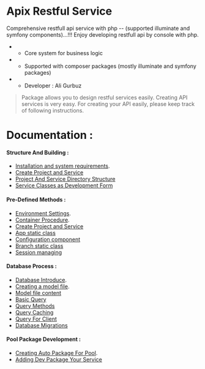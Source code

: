 # Apix Restful Service
Comprehensive restfull api service with php -- (supported illuminate and symfony components)...!!! Enjoy developing restfull api by console with php.
* - Core system for business logic
* - Supported with composer packages (mostly illuminate and symfony packages)
* - Developer : Ali Gurbuz

> Package allows you to design restful services easily. Creating API services is very easy.
> For creating your API easily, please keep track of following instructions.

# Documentation :
#### Structure And Building :
* [Installation and system requirements](https://github.com/aligurbuz/apix/blob/master/docs/installation.md).
* [Create Project and Service](https://github.com/aligurbuz/apix/blob/master/docs/projectSetUp.md)
* [Project And Service Directory Structure](https://github.com/aligurbuz/apix/blob/master/docs/serviceDirectoryStructure.md)
* [Service Classes as Development Form](https://github.com/aligurbuz/apix/blob/master/docs/serviceClasses.md)

#### Pre-Defined Methods :
* [Environment Settings](https://github.com/aligurbuz/apix/blob/master/docs/environment.md).
* [Container Procedure](https://github.com/aligurbuz/apix/blob/master/docs/container-defined.md).
* [Create Project and Service](https://github.com/aligurbuz/apix/blob/master/docs/projectSetUp.md)
* [App static class](https://github.com/aligurbuz/apix/blob/master/docs/serviceDirectoryStructure.md)
* [Configuration component](https://github.com/aligurbuz/apix/blob/master/docs/serviceClasses.md)
* [Branch static class](https://github.com/aligurbuz/apix/blob/master/docs/serviceClasses.md)
* [Session managing](https://github.com/aligurbuz/apix/blob/master/docs/serviceClasses.md)

#### Database Process :
* [Database Introduce](https://github.com/aligurbuz/apix/blob/master/docs/database-introduce.md).
* [Creating a model file](https://github.com/aligurbuz/apix/blob/master/docs/model-file.md).
* [Model file content](https://github.com/aligurbuz/apix/blob/master/docs/model-content.md)
* [Basic Query](https://github.com/aligurbuz/apix/blob/master/docs/basicQuery.md)
* [Query Methods](https://github.com/aligurbuz/apix/blob/master/docs/serviceClasses.md)
* [Query Caching](https://github.com/aligurbuz/apix/blob/master/docs/serviceClasses.md)
* [Query For Client](https://github.com/aligurbuz/apix/blob/master/docs/serviceClasses.md)
* [Database Migrations](https://github.com/aligurbuz/apix/blob/master/docs/migrations.md)

#### Pool Package Development :
* [Creating Auto Package For Pool](https://github.com/aligurbuz/apix/blob/master/docs/package-auto.md).
* [Adding Dev Package Your Service ](https://github.com/aligurbuz/apix/blob/master/docs/package-dev.md)
